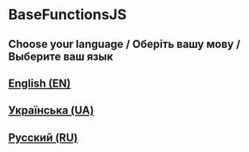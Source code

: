 # BaseFunctionsJS

## Choose your language / Оберіть вашу мову / Выберите ваш язык

## [English (EN)](https://github.com/s0urce18/BaseFunctionsJS/tree/main/EN)

## [Українська (UA)](https://github.com/s0urce18/BaseFunctionsJS/tree/main/UA)

## [Русский (RU)](https://github.com/s0urce18/BaseFunctionsJS/tree/main/RU)